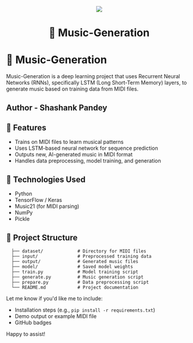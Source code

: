 <div align="center">
  <img src="https://capsule-render.vercel.app/api?type=waving&color=gradient&height=200&section=header&text=Shashank%&fontSize=70&fontAlignY=35&animation=fadeIn" /> 
  
 # 🎵 Music-Generation
  
</div>



# 🎵 Music-Generation

Music-Generation is a deep learning project that uses Recurrent Neural Networks (RNNs), specifically LSTM (Long Short-Term Memory) layers, to generate music based on training data from MIDI files.

## Author - Shashank Pandey

## 📌 Features

- Trains on MIDI files to learn musical patterns
- Uses LSTM-based neural network for sequence prediction
- Outputs new, AI-generated music in MIDI format
- Handles data preprocessing, model training, and generation

## 🚀 Technologies Used

- Python
- TensorFlow / Keras
- Music21 (for MIDI parsing)
- NumPy
- Pickle

## 📂 Project Structure

```
  ├── dataset/             # Directory for MIDI files
  ├── input/               # Preprocessed training data
  ├── output/              # Generated music files
  ├── model/               # Saved model weights
  ├── train.py             # Model training script
  ├── generate.py          # Music generation script
  ├── prepare.py           # Data preprocessing script
  └── README.md            # Project documentation
```

Let me know if you'd like me to include:
- Installation steps (e.g., `pip install -r requirements.txt`)
- Demo output or example MIDI file
- GitHub badges

Happy to assist!



